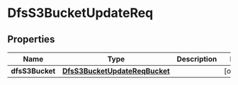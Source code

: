# DfsS3BucketUpdateReq

## Properties
Name | Type | Description | Notes
------------ | ------------- | ------------- | -------------
**dfsS3Bucket** | [**DfsS3BucketUpdateReqBucket**](DfsS3BucketUpdateReqBucket.md) |  |  [optional]
